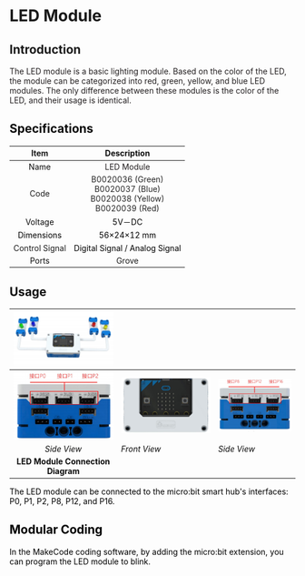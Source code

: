 # LED Module
## Introduction  
<font style="color:rgb(35,31,32);">The LED module is a basic lighting module. Based on the color of the LED, the module can be categorized into red, green, yellow, and blue LED modules. The only difference between these modules is the color of the LED, and their usage is identical.  </font>

## <font style="color:rgb(13, 13, 13);">Specifications</font>
| Item | **<font style="color:rgb(13, 13, 13);">Description</font>** |
| :---: | :---: |
| <font style="color:rgb(13, 13, 13);">Name</font> | <font style="color:rgb(35,31,32);">LED Module</font> |
| Code | <font style="color:rgba(0, 0, 0, 0.85);">B0020036 (Green)  </font><br/><font style="color:rgba(0, 0, 0, 0.85);">B0020037 (Blue)  </font><br/><font style="color:rgba(0, 0, 0, 0.85);">B0020038 (Yellow)  </font><br/><font style="color:rgba(0, 0, 0, 0.85);">B0020039 (Red)  </font> |
| <font style="color:rgb(13, 13, 13);">Voltage</font> | <font style="color:rgb(0,0,0);">5V－DC</font> |
| <font style="color:rgb(0,0,0);">Dimensions </font> | <font style="color:rgb(0,0,0);">56×24×12 mm</font> |
|  Control Signal   | <font style="color:rgb(0,0,0);"> Digital Signal / Analog Signal  </font> |
| <font style="color:rgb(13, 13, 13);">Ports</font> | Grove |


## **<font style="color:rgb(13, 13, 13);">Usage</font>**
| ![](img/LEDModule01.png) | | |
| :---: | --- | --- |
| ![](img/LEDModule02.png) | ![](img/LEDModule03.png) | ![](img/LEDModule04.png) |
| _<font style="color:rgb(13, 13, 13);">Side View</font>_ | _<font style="color:rgb(13, 13, 13);">Front View</font>_ | _<font style="color:rgb(13, 13, 13);">Side View</font>_ |
| **<font style="color:rgb(13, 13, 13);"> LED Module Connection Diagram</font>** | | |


<font style="color:rgb(0,0,0);">The LED module can be connected to the micro:bit smart hub's interfaces: P0, P1, P2, P8, P12, and P16.  </font>

## <font style="color:rgb(0,0,0);">Modular Coding  </font>


<font style="color:rgb(0,0,0);">In the MakeCode coding software, by adding the micro:bit extension, you can program the LED module to blink.  </font>

